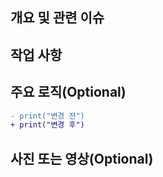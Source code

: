 ## 개요 및 관련 이슈
<!-- PR이 열린 이유와 작업 내용 -->
<!-- - 메인 홈 뷰의 UI를 전체 구현했습니다.(예시) -->


## 작업 사항
<!-- - 관리자용 대시보드 구현(예시) -->
<!-- - 관리자용 권한 수정 버튼 추가(예시) -->

## 주요 로직(Optional)
```diff
- print("변경 전")
+ print("변경 후")
```

## 사진 또는 영상(Optional)
